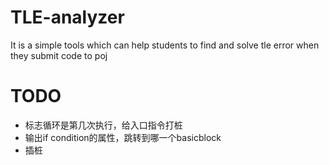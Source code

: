 # TLE-analyzer
It is a simple tools which can help students to find and solve tle error when they submit code to poj

# TODO

* 标志循环是第几次执行，给入口指令打桩
* 输出if condition的属性，跳转到哪一个basicblock
* 插桩
